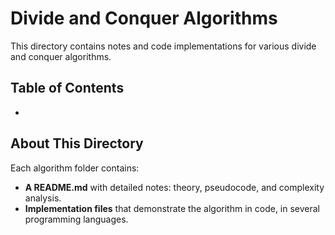 # Divide and Conquer Algorithms

This directory contains notes and code implementations for various divide and conquer algorithms.

## Table of Contents

- 

## About This Directory

Each algorithm folder contains:
- **A README.md** with detailed notes: theory, pseudocode, and complexity analysis.
- **Implementation files** that demonstrate the algorithm in code, in several programming languages.
